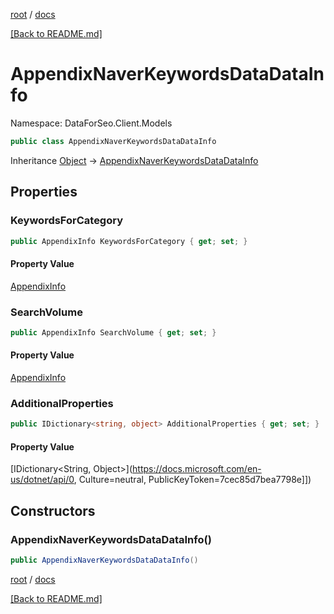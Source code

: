 [root](./../ "root") / [docs](./ "docs")

[[Back to README.md]](./../README.md "[Back to README.md]")

# AppendixNaverKeywordsDataDataInfo

Namespace: DataForSeo.Client.Models

```csharp
public class AppendixNaverKeywordsDataDataInfo
```

Inheritance [Object](https://docs.microsoft.com/en-us/dotnet/api/Object) → [AppendixNaverKeywordsDataDataInfo](./AppendixNaverKeywordsDataDataInfo.md)

## Properties

### **KeywordsForCategory**

```csharp
public AppendixInfo KeywordsForCategory { get; set; }
```

#### Property Value

[AppendixInfo](./AppendixInfo.md)<br>

### **SearchVolume**

```csharp
public AppendixInfo SearchVolume { get; set; }
```

#### Property Value

[AppendixInfo](./AppendixInfo.md)<br>

### **AdditionalProperties**

```csharp
public IDictionary<string, object> AdditionalProperties { get; set; }
```

#### Property Value

[IDictionary&lt;String, Object&gt;](https://docs.microsoft.com/en-us/dotnet/api/0, Culture=neutral, PublicKeyToken=7cec85d7bea7798e]])<br>

## Constructors

### **AppendixNaverKeywordsDataDataInfo()**

```csharp
public AppendixNaverKeywordsDataDataInfo()
```

[root](./../ "root") / [docs](./ "docs")

[[Back to README.md]](./../README.md "[Back to README.md]")